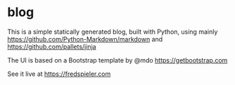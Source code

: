 # blog

This is a simple statically generated blog, built with Python, using mainly
https://github.com/Python-Markdown/markdown and
https://github.com/pallets/jinja

The UI is based on a Bootstrap template by @mdo https://getbootstrap.com

See it live at https://fredspieler.com
